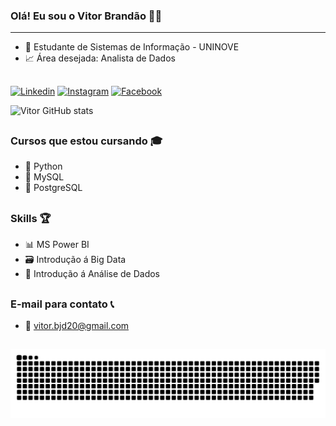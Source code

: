 ### Olá! Eu sou o Vitor Brandão 👋😃

---

- 🏫 Estudante de Sistemas de Informação - UNINOVE
- 📈 Área desejada: Analista de Dados

##

[![Linkedin](https://img.shields.io/badge/LinkedIn-0077B5?style=for-the-badge&logo=linkedin&logoColor=white)](https://www.linkedin.com/in/vitor-brand%C3%A3o-6955481b1/)
[![Instagram](https://img.shields.io/badge/Instagram-E4405F?style=for-the-badge&logo=instagram&logoColor=white)](https://www.instagram.com/vitor.bjd20/)
[![Facebook](https://img.shields.io/badge/Facebook-1877F2?style=for-the-badge&logo=facebook&logoColor=white)](https://www.facebook.com/Brandao20vtr)

![Vitor GitHub stats](https://github-readme-stats.vercel.app/api?username=brandao20vtr&show_icons=true&theme=tokyonight)

##

### Cursos que estou cursando 🎓


- 🐍 Python
- 🐬 MySQL
- 🐘 PostgreSQL

##

### Skills 🏆

- 📊 MS Power BI
- 🗃️ Introdução á Big Data
- 🧱 Introdução á Análise de Dados

##

### E-mail para contato 📞
- 📧 vitor.bjd20@gmail.com

##

 ![Snake animation](https://github.com/brandao20vtr/brandao20vtr/blob/output/github-contribution-grid-snake.svg)
